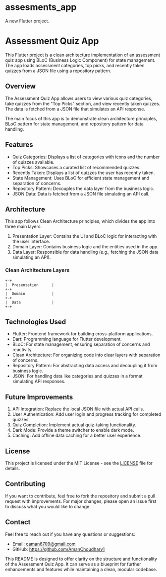 # assesments_app

A new Flutter project.

# Assessment Quiz App

This Flutter project is a clean architecture implementation of an assessment quiz app using BLoC (Business Logic Component) for state management. The app loads assessment categories, top picks, and recently taken quizzes from a JSON file using a repository pattern.

## Overview

The Assessment Quiz App allows users to view various quiz categories, take quizzes from the "Top Picks" section, and view recently taken quizzes. The data is fetched from a JSON file that simulates an API response.

The main focus of this app is to demonstrate clean architecture principles, BLoC pattern for state management, and repository pattern for data handling.


## Features

- Quiz Categories: Displays a list of categories with icons and the number of quizzes available.
- Top Picks: Showcases a curated list of recommended quizzes.
- Recently Taken: Displays a list of quizzes the user has recently taken.
- State Management: Uses BLoC for efficient state management and separation of concerns.
- Repository Pattern: Decouples the data layer from the business logic.
- JSON Data: Data is fetched from a JSON file simulating an API call.


## Architecture

This app follows Clean Architecture principles, which divides the app into three main layers:

1. Presentation Layer: Contains the UI and BLoC logic for interacting with the user interface.
2. Domain Layer: Contains business logic and the entities used in the app.
3. Data Layer: Responsible for data handling (e.g., fetching the JSON data simulating an API).

### Clean Architecture Layers

```
+-+
|  Presentation      |
+-+
|  Domain            |
+-+
|  Data              |
+-+
```

## Technologies Used

- Flutter: Frontend framework for building cross-platform applications.
- Dart: Programming language for Flutter development.
- BLoC: For state management, ensuring separation of concerns and reactivity.
- Clean Architecture: For organizing code into clear layers with separation of concerns.
- Repository Pattern: For abstracting data access and decoupling it from business logic.
- JSON: For handling data like categories and quizzes in a format simulating API responses.



## Future Improvements

1. API Integration: Replace the local JSON file with actual API calls.
2. User Authentication: Add user login and progress tracking for completed quizzes.
3. Quiz Completion: Implement actual quiz-taking functionality.
4. Dark Mode: Provide a theme switcher to enable dark mode.
5. Caching: Add offline data caching for a better user experience.



## License

This project is licensed under the MIT License - see the [LICENSE](LICENSE) file for details.



## Contributing

If you want to contribute, feel free to fork the repository and submit a pull request with improvements. For major changes, please open an issue first to discuss what you would like to change.



## Contact

Feel free to reach out if you have any questions or suggestions:

- Email: caman6709@gmail.com
- GitHub: https://github.com/AmanChoudhary1



This README is designed to offer clarity on the structure and functionality of the Assessment Quiz App. It can serve as a blueprint for further enhancements and features while maintaining a clean, modular codebase.

